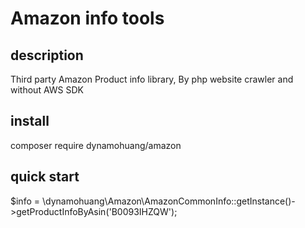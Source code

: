 # Amazon info tools
## description
Third party Amazon Product info library, By php website crawler and without AWS SDK
## install
composer require dynamohuang/amazon
## quick start
$info = \dynamohuang\Amazon\AmazonCommonInfo::getInstance()->getProductInfoByAsin('B0093IHZQW');
